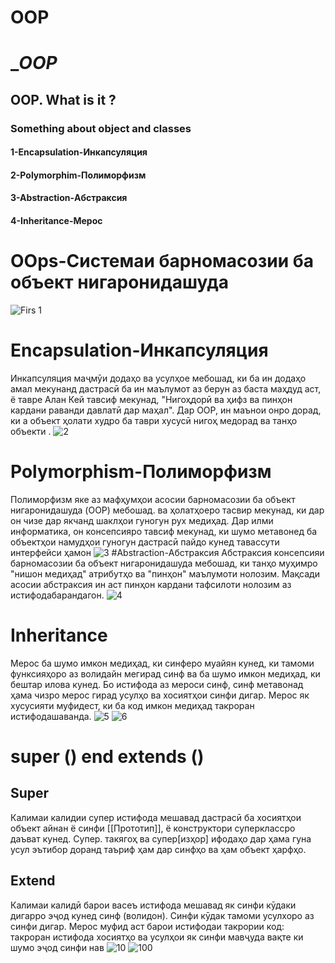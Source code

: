 # OOP

# __OOP_
## OOP. What is it ?
### Something about object and classes
#### 1-Encapsulation-Инкапсуляция
#### 2-Polymorphim-Полиморфизм
#### 3-Abstraction-Абстраксия
#### 4-Inheritance-Мерос

#  OOps-Системаи барномасозии ба объект нигаронидашуда
![Firs 1](./img/Img%201.jpg)
# Encapsulation-Инкапсуляция
Инкапсуляция маҷмӯи додаҳо ва усулҳое мебошад, ки ба ин додаҳо амал мекунанд
дастрасӣ ба ин маълумот аз берун аз баста маҳдуд аст, ё тавре Алан Кей тавсиф мекунад,
"Нигоҳдорӣ ва ҳифз ва пинҳон кардани раванди давлатӣ дар маҳал". Дар OOP, ин маънои онро дорад, ки а
объект ҳолати худро ба таври хусусӣ нигоҳ медорад ва танҳо объекти .
![2](./img/img%202.jpg)
# Polymorphism-Полиморфизм
Полиморфизм яке аз мафҳумҳои асосии барномасозии ба объект нигаронидашуда (OOP) мебошад.
ва ҳолатҳоеро тасвир мекунад, ки дар он чизе дар якчанд шаклҳои гуногун рух медиҳад. Дар
илми информатика, он консепсияро тавсиф мекунад, ки шумо метавонед ба объектҳои намудҳои гуногун дастрасӣ пайдо кунед
тавассути интерфейси ҳамон
![3](./img/img%203.jpg)
#Abstraction-Абстраксия
Абстраксия консепсияи барномасозии ба объект нигаронидашуда мебошад, ки танҳо муҳимро "нишон медиҳад"
атрибутҳо ва "пинҳон" маълумоти нолозим. Мақсади асосии абстраксия ин аст
пинҳон кардани тафсилоти нолозим аз истифодабарандагон.
![4](./img/img%204.jpg)
# Inheritance
Мерос ба шумо имкон медиҳад, ки синферо муайян кунед, ки тамоми функсияҳоро аз волидайн мегирад
синф ва ба шумо имкон медиҳад, ки бештар илова кунед. Бо истифода аз мероси синф, синф метавонад ҳама чизро мерос гирад
усулҳо ва хосиятҳои синфи дигар. Мерос як хусусияти муфидест, ки ба код имкон медиҳад
такроран истифодашаванда.
![5](./img/img%205.jpg)
![6](./img/img%206.png)
#  super () end extends ()
## Super
Калимаи калидии супер истифода мешавад
дастрасӣ ба хосиятҳои объект
айнан ё синфи [[Прототип]], ё
конструктори суперклассро даъват кунед.
Супер. такягоҳ ва супер[изҳор]
ифодаҳо дар ҳама гуна усул эътибор доранд
таъриф ҳам дар синфҳо ва ҳам объект
ҳарфҳо.

## Extend
Калимаи калидӣ барои васеъ истифода мешавад
як синфи кӯдаки дигарро эҷод кунед
синф (волидон). Синфи кӯдак
тамоми усулхоро аз
синфи дигар. Мерос муфид аст
барои истифодаи такрории код: такроран истифода
хосиятҳо ва усулҳои як
синфи мавҷуда вақте ки шумо эҷод
синфи нав
![10](./img/img%2010.jpg)
![100](./img/IMG%20100.webp)
